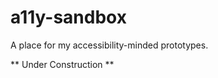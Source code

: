a11y-sandbox
============

A place for my accessibility-minded prototypes. 

** Under Construction **
